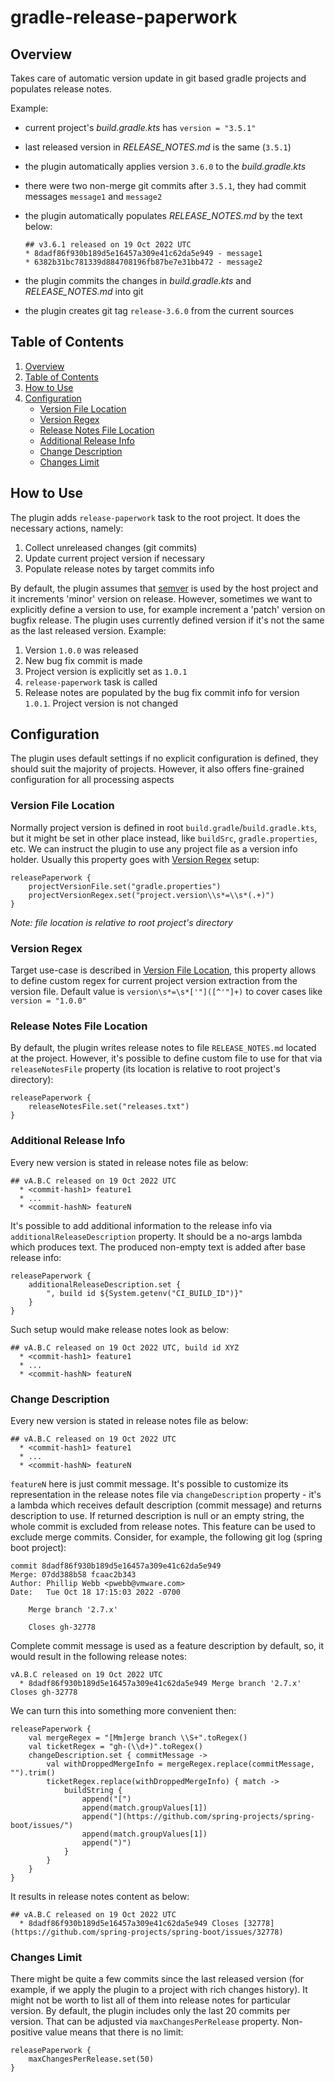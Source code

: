 # gradle-release-paperwork

## Overview

Takes care of automatic version update in git based gradle projects and populates release notes.

Example:
  * current project's *build.gradle.kts* has `version = "3.5.1"`
  * last released version in *RELEASE_NOTES.md* is the same (`3.5.1`)
  * the plugin automatically applies version `3.6.0` to the *build.gradle.kts*
  * there were two non-merge git commits after `3.5.1`, they had commit messages `message1` and `message2`
  * the plugin automatically populates *RELEASE_NOTES.md* by the text below:

    ```
    ## v3.6.1 released on 19 Oct 2022 UTC
    * 8dadf86f930b189d5e16457a309e41c62da5e949 - message1
    * 6382b31bc781339d884708196fb87be7e31bb472 - message2
    ```

  * the plugin commits the changes in *build.gradle.kts* and *RELEASE_NOTES.md* into git
  * the plugin creates git tag `release-3.6.0` from the current sources

## Table of Contents

1. [Overview](#overview)
2. [Table of Contents](#table-of-contents)
3. [How to Use](#how-to-use)
4. [Configuration](#configuration)
    * [Version File Location](#version-file-location)
    * [Version Regex](#version-regex)
    * [Release Notes File Location](#release-notes-file-location)
    * [Additional Release Info](#additional-release-info)
    * [Change Description](#change-description)
    * [Changes Limit](#changes-limit)

## How to Use

The plugin adds `release-paperwork` task to the root project. It does the necessary actions, namely:
1. Collect unreleased changes (git commits)
2. Update current project version if necessary
3. Populate release notes by target commits info

By default, the plugin assumes that [semver](https://semver.org/) is used by the host project and it increments 'minor' version on release. However, sometimes we want to explicitly define a version to use, for example increment a 'patch' version on bugfix release. The plugin uses currently defined version if it's not the same as the last released version. Example:

1. Version `1.0.0` was released
2. New bug fix commit is made
3. Project version is explicitly set as `1.0.1`
4. `release-paperwork` task is called
5. Release notes are populated by the bug fix commit info for version `1.0.1`. Project version is not changed

## Configuration

The plugin uses default settings if no explicit configuration is defined, they should suit the majority of projects. However, it also offers fine-grained configuration for all processing aspects

### Version File Location

Normally project version is defined in root `build.gradle`/`build.gradle.kts`, but it might be set in other place instead, like `buildSrc`, `gradle.properties`, etc. We can instruct the plugin to use any project file as a version info holder. Usually this property goes with [Version Regex](#version-regex) setup:

```
releasePaperwork {
    projectVersionFile.set("gradle.properties")
    projectVersionRegex.set("project.version\\s*=\\s*(.+)")
}
```

*Note: file location is relative to root project's directory*

### Version Regex

Target use-case is described in [Version File Location](#version-file-location), this property allows to define custom regex for current project version extraction from the version file. Default value is `version\s*=\s*['"]([^'"]+)` to cover cases like `version = "1.0.0"`

### Release Notes File Location

By default, the plugin writes release notes to file `RELEASE_NOTES.md` located at the project. However, it's possible to define custom file to use for that via `releaseNotesFile` property (its location is relative to root project's directory):

```
releasePaperwork {
    releaseNotesFile.set("releases.txt")
}
```

### Additional Release Info

Every new version is stated in release notes file as below:

```
## vA.B.C released on 19 Oct 2022 UTC
  * <commit-hash1> feature1
  * ...
  * <commit-hashN> featureN
```

It's possible to add additional information to the release info via `additionalReleaseDescription` property. It should be a no-args lambda which produces text. The produced non-empty text is added after base release info:

```
releasePaperwork {
    additionalReleaseDescription.set {
        ", build id ${System.getenv("CI_BUILD_ID")}"
    }
}
```

Such setup would make release notes look as below:

```
## vA.B.C released on 19 Oct 2022 UTC, build id XYZ
  * <commit-hash1> feature1
  * ...
  * <commit-hashN> featureN
```

### Change Description

Every new version is stated in release notes file as below:

```
## vA.B.C released on 19 Oct 2022 UTC
  * <commit-hash1> feature1
  * ...
  * <commit-hashN> featureN
```

`featureN` here is just commit message. It's possible to customize its representation in the release notes file via `changeDescription` property - it's a lambda which receives default description (commit message) and returns description to use. If returned description is null or an empty string, the whole commit is excluded from release notes. This feature can be used to exclude merge commits. Consider, for example, the following git log (spring boot project):

```
commit 8dadf86f930b189d5e16457a309e41c62da5e949
Merge: 07dd388b58 fcaac2b343
Author: Phillip Webb <pwebb@vmware.com>
Date:   Tue Oct 18 17:15:03 2022 -0700

    Merge branch '2.7.x'

    Closes gh-32778
```

Complete commit message is used as a feature description by default, so, it would result in the following release notes:

```
vA.B.C released on 19 Oct 2022 UTC
  * 8dadf86f930b189d5e16457a309e41c62da5e949 Merge branch '2.7.x' Closes gh-32778
```

We can turn this into something more convenient then:

```
releasePaperwork {
    val mergeRegex = "[Mm]erge branch \\S+".toRegex()
    val ticketRegex = "gh-(\\d+)".toRegex()
    changeDescription.set { commitMessage ->
        val withDroppedMergeInfo = mergeRegex.replace(commitMessage, "").trim()
        ticketRegex.replace(withDroppedMergeInfo) { match ->
            buildString {
                append("[")
                append(match.groupValues[1])
                append("](https://github.com/spring-projects/spring-boot/issues/")
                append(match.groupValues[1])
                append(")")
            }
        }
    }
}
```

It results in release notes content as below:

```
## vA.B.C released on 19 Oct 2022 UTC
  * 8dadf86f930b189d5e16457a309e41c62da5e949 Closes [32778](https://github.com/spring-projects/spring-boot/issues/32778)
```

### Changes Limit

There might be quite a few commits since the last released version (for example, if we apply the plugin to a project with rich changes history). It might not be worth to list all of them into release notes for particular version. By default, the plugin includes only the last 20 commits per version. That can be adjusted via `maxChangesPerRelease` property. Non-positive value means that there is no limit:

```
releasePaperwork {
    maxChangesPerRelease.set(50)
}
```